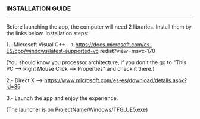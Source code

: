### INSTALLATION GUIDE

____________________________________________________________________________________________________________________________________________

Before launching the app, the computer will need 2 libraries. Install them by the links below. Installation steps: 

1.- Microsoft Visual C++ --> https://docs.microsoft.com/es-ES/cpp/windows/latest-supported-vc redist?view=msvc-170 

(You should know you processor architecture, if you don't the go to "This PC --> Right  Mouse Click --> Properties" and check it there.) 

2.- Direct X --> https://www.microsoft.com/es-es/download/details.aspx?id=35 

3.- Launch the app and enjoy the experience. 

(The launcher is on ProjectName/Windows/TFG_UE5.exe) 
